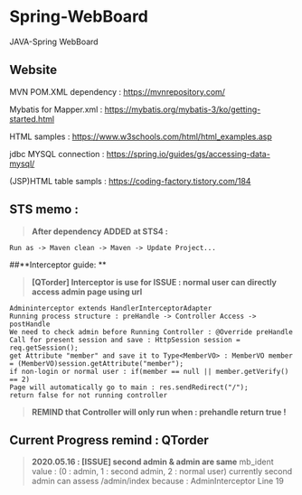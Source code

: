 # Spring-WebBoard

JAVA-Spring WebBoard

## **Website**

MVN POM.XML dependency :
https://mvnrepository.com/

Mybatis for Mapper.xml :
https://mybatis.org/mybatis-3/ko/getting-started.html

HTML samples :
https://www.w3schools.com/html/html_examples.asp

jdbc MYSQL connection :
https://spring.io/guides/gs/accessing-data-mysql/

(JSP)HTML table sampls :
https://coding-factory.tistory.com/184

## **STS memo :**

> **After dependency ADDED at STS4 :**

    Run as -> Maven clean -> Maven -> Update Project...

##**Interceptor  guide: **
> **[QTorder] Interceptor is use for ISSUE : 
normal user can directly access admin page using url**

    Admininterceptor extends HandlerInterceptorAdapter
    Running process structure : preHandle -> Controller Access -> postHandle
	We need to check admin before Running Controller : @Override preHandle
	Call for present session and save : HttpSession session = req.getSession();
	get Attribute "member" and save it to Type<MemberVO> : MemberVO member = (MemberVO)session.getAttribute("member");
	if non-login or normal user : if(member == null || member.getVerify() == 2)
	Page will automatically go to main : res.sendRedirect("/");
	return false for not running controller
> **REMIND that Controller will only run when : prehandle return true !**


## **Current Progress remind : QTorder**

>**2020.05.16 : [ISSUE] second admin & admin are same**
mb_ident value : (0 : admin, 1 : second admin, 2 : normal user)
currently second admin can assess  /admin/index because : AdminInterceptor Line 19